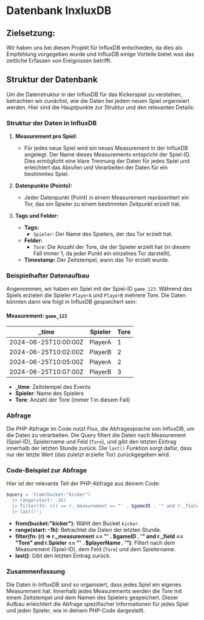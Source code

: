 # Datenbank InxluxDB

## Zielsetzung:

Wir haben uns bei diesen Projekt für InfluxDB entschieden, da dies als Empfehlung vorgegeben wurde und InfluxDB einige Vorteile bietet was das zeitliche Erfassen von Ereignissen betrifft.

## Struktur der Datenbank

Um die Datenstruktur in der InfluxDB für das Kickerspiel zu verstehen, betrachten wir zunächst, wie die Daten bei jedem neuen Spiel organisiert werden. Hier sind die Hauptpunkte zur Struktur und den relevanten Details:

### Struktur der Daten in InfluxDB

1. **Measurement pro Spiel:**
   - Für jedes neue Spiel wird ein neues Measurement in der InfluxDB angelegt. Der Name dieses Measurements entspricht der Spiel-ID. Dies ermöglicht eine klare Trennung der Daten für jedes Spiel und erleichtert das Abrufen und Verarbeiten der Daten für ein bestimmtes Spiel.

2. **Datenpunkte (Points):**
   - Jeder Datenpunkt (Point) in einem Measurement repräsentiert ein Tor, das ein Spieler zu einem bestimmten Zeitpunkt erzielt hat.

3. **Tags und Felder:**
   - **Tags:**
     - `Spieler`: Der Name des Spielers, der das Tor erzielt hat.
   - **Felder:**
     - `Tore`: Die Anzahl der Tore, die der Spieler erzielt hat (in diesem Fall immer 1, da jeder Punkt ein einzelnes Tor darstellt).
   - **Timestamp:** Der Zeitstempel, wann das Tor erzielt wurde.

### Beispielhafter Datenaufbau

Angenommen, wir haben ein Spiel mit der Spiel-ID `game_123`. Während des Spiels erzielen die Spieler `PlayerA` und `PlayerB` mehrere Tore. Die Daten könnten dann wie folgt in InfluxDB gespeichert sein:

#### Measurement: `game_123`

| _time                  | Spieler | Tore |
|------------------------|---------|------|
| 2024-06-25T10:00:00Z   | PlayerA | 1    |
| 2024-06-25T10:02:00Z   | PlayerB | 2    |
| 2024-06-25T10:05:00Z   | PlayerA | 2    |
| 2024-06-25T10:07:00Z   | PlayerB | 3    |

- **_time**: Zeitstempel des Events
- **Spieler**: Name des Spielers
- **Tore**: Anzahl der Tore (immer 1 in diesem Fall)

### Abfrage

Die PHP-Abfrage im Code nutzt Flux, die Abfragesprache von InfluxDB, um die Daten zu verarbeiten. Die Query filtert die Daten nach Measurement (Spiel-ID), Spielername und Feld (`Tore`), und gibt den letzten Eintrag innerhalb der letzten Stunde zurück. Die `last()` Funktion sorgt dafür, dass nur der letzte Wert (das zuletzt erzielte Tor) zurückgegeben wird.

### Code-Beispiel zur Abfrage

Hier ist der relevante Teil der PHP-Abfrage aus deinem Code:

```php
$query = 'from(bucket:"kicker")
  |> range(start: -1h)
  |> filter(fn: (r) => r._measurement == "' . $gameID . '" and r._field == "Tore" and r.Spieler == "' . $playerName . '")
  |> last()';
```

- **from(bucket:"kicker")**: Wählt den Bucket `kicker`.
- **range(start: -1h)**: Betrachtet die Daten der letzten Stunde.
- **filter(fn: (r) => r._measurement == "' . $gameID . '" and r._field == "Tore" and r.Spieler == "' . $playerName . '")**: Filtert nach dem Measurement (Spiel-ID), dem Feld (`Tore`) und dem Spielername.
- **last()**: Gibt den letzten Eintrag zurück.

### Zusammenfassung

Die Daten in InfluxDB sind so organisiert, dass jedes Spiel ein eigenes Measurement hat. Innerhalb jedes Measurements werden die Tore mit einem Zeitstempel und dem Namen des Spielers gespeichert. Dieser Aufbau erleichtert die Abfrage spezifischer Informationen für jedes Spiel und jeden Spieler, wie in deinem PHP-Code dargestellt.
